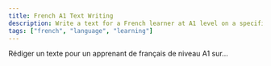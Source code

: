 ```yaml
---
title: French A1 Text Writing
description: Write a text for a French learner at A1 level on a specific topic.
tags: ["french", "language", "learning"]
---
```


Rédiger un texte pour un apprenant de français de niveau A1 sur... 
